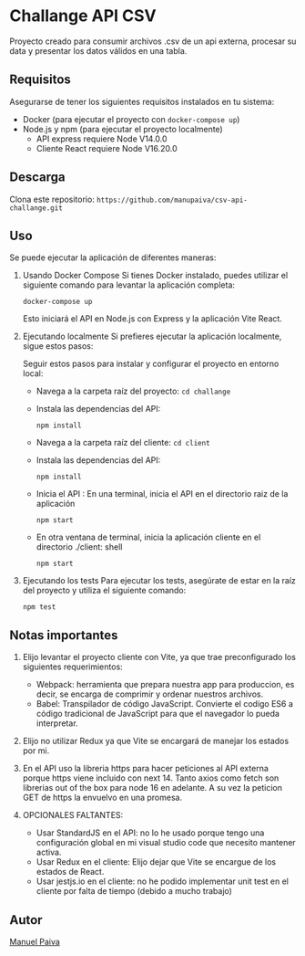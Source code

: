 # Challange API CSV

Proyecto creado para consumir archivos .csv de un api externa, procesar su data y presentar los datos válidos en una tabla.

## Requisitos

Asegurarse de tener los siguientes requisitos instalados en tu sistema:

- Docker (para ejecutar el proyecto con `docker-compose up`)
- Node.js y npm (para ejecutar el proyecto localmente)
  - API express requiere Node V14.0.0
  - Cliente React requiere Node V16.20.0

## Descarga

Clona este repositorio: `https://github.com/manupaiva/csv-api-challange.git`

## Uso

Se puede ejecutar la aplicación de diferentes maneras:

1. Usando Docker Compose
   Si tienes Docker instalado, puedes utilizar el siguiente comando para levantar la aplicación completa:

   ```shell
   docker-compose up
   ```

   Esto iniciará el API en Node.js con Express y la aplicación Vite React.

2. Ejecutando localmente
   Si prefieres ejecutar la aplicación localmente, sigue estos pasos:

   Seguir estos pasos para instalar y configurar el proyecto en entorno local:

   - Navega a la carpeta raíz del proyecto: `cd challange`

   - Instala las dependencias del API:

     ```shell
     npm install
     ```

   - Navega a la carpeta raíz del cliente: `cd client`
   - Instala las dependencias del API:

     ```shell
     npm install
     ```

   - Inicia el API :
     En una terminal, inicia el API en el directorio raiz de la aplicación

     ```shell
     npm start
     ```

   - En otra ventana de terminal, inicia la aplicación cliente en el directorio ./client:
     shell

     ```shell
     npm start
     ```

3. Ejecutando los tests
   Para ejecutar los tests, asegúrate de estar en la raíz del proyecto y utiliza el siguiente comando:

   ```shell
   npm test
   ```

## Notas importantes

1. Elijo levantar el proyecto cliente con Vite, ya que trae preconfigurado los siguientes requerimientos:

   - Webpack: herramienta que prepara nuestra app para produccion, es decir, se encarga de comprimir y ordenar nuestros archivos.
   - Babel: Transpilador de código JavaScript. Convierte el codigo ES6 a código tradicional de JavaScript para que el navegador lo pueda interpretar.

2. Elijo no utilizar Redux ya que Vite se encargará de manejar los estados por mi.

3. En el API uso la libreria https para hacer peticiones al API externa porque https viene incluido con next 14. Tanto axios como fetch son librerias out of the box para node 16 en adelante. A su vez la peticion GET de https la envuelvo en una promesa.

4. OPCIONALES FALTANTES:
   - Usar StandardJS en el API: no lo he usado porque tengo una configuración global en mi visual studio code que necesito mantener activa.
   - Usar Redux en el cliente: Elijo dejar que Vite se encargue de los estados de React.
   - Usar jestjs.io en el cliente: no he podido implementar unit test en el cliente por falta de tiempo (debido a mucho trabajo)

## Autor

[Manuel Paiva](https://www.linkedin.com/in/manupaiva73/)
